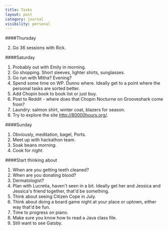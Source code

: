 ```yaml
---
title: Tasks
layout: post
category: journal
visibility: personal
---
```


####Thursday

2.  Go 36 sessions with Rick.

####Saturday

1.  Probably out with Emily in morning.
2.  Go shopping.  Short sleeves, lighter shirts, sunglasses.
3.  Go run with Mitha?  Evening?
4.  Spend some time on WP.  Dunno where.  Ideally get to a point where the personal tasks are sorted better.
5.  Add Chopin book to book list or just buy.
6.  Post to Reddit - where does that Chopin Nocturne on Grooveshark come from?
7.  Laundry: salmon shirt, winter coat, blazers for season.
8.  Try to explore the site http://80000hours.org/.

####Sunday

1.  Obviously, meditation, bagel, Ports.
2.  Meet up with hackathon team.
3.  Soak beans *morning*.
4.  Cook for *night*.


####Start thinking about

1.  When are you getting teeth cleaned?
2.  When are you donating blood?
3.  Dermatologist?
4.  Plan with Lucretia, haven't seen in a bit.  Ideally get her and Jessica and Jessica's friend together, that'd be something.
5.  Think about seeing Citizen Cope in July.
6.  Think about doing a board game night at your place or uptown, either way that'd be fun.
7.  Time to progress on piano.
8.  Make sure you know how to read a Java class file.
9.  Still want to see Gatsby.
